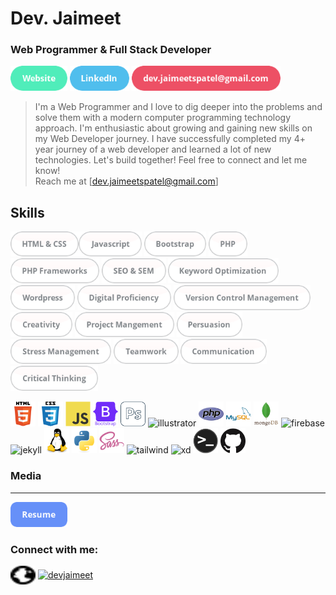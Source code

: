 # Dev. Jaimeet
### Web Programmer & Full Stack Developer

<a href="https://devjaimeet.github.io/"><img src="https://raw.githubusercontent.com/devjaimeet/devjaimeet/main/new-btn-cta.png" alt="Website" height="40"/></a>
<a href="https://www.linkedin.com/in/devjaimeet/"><img src="https://raw.githubusercontent.com/devjaimeet/devjaimeet/main/linkedin-btn-cta.png" alt="Linkedin Link" height="40"/></a>
<a href="mailto:dev.jaimeetspatel@gmail.com"><img src="https://raw.githubusercontent.com/devjaimeet/devjaimeet/main/email-btn.png" alt="Email Me" height="40"/></a>


> I'm a Web Programmer and I love to dig deeper into the problems and solve them with a modern computer programming technology approach. I'm enthusiastic about growing and gaining new skills on my Web Developer journey. I have successfully completed my 4+ year journey of a web developer and learned a lot of new technologies.
Let's build together!
Feel free to connect and let me know!<br/>
Reach me at [dev.jaimeetspatel@gmail.com]

## Skills

<img src="https://raw.githubusercontent.com/devjaimeet/devjaimeet/main/cta-btn%201.png" alt="skills" height="40"/><img src="https://raw.githubusercontent.com/devjaimeet/devjaimeet/main/cta-btn%202.png" alt="skills" height="40"/> 
<img src="https://raw.githubusercontent.com/devjaimeet/devjaimeet/main/cta-btn%203.png" alt="skills" height="40"/> 
<img src="https://raw.githubusercontent.com/devjaimeet/devjaimeet/main/cta-btn%204.png" alt="skills" height="40"/> 
<img src="https://raw.githubusercontent.com/devjaimeet/devjaimeet/main/cta-btn%205.png" alt="skills" height="40"/> 
<img src="https://raw.githubusercontent.com/devjaimeet/devjaimeet/main/cta-btn%206.png" alt="skills" height="40"/> 
<img src="https://raw.githubusercontent.com/devjaimeet/devjaimeet/main/cta-btn%207.png" alt="skills" height="40"/> 
<img src="https://raw.githubusercontent.com/devjaimeet/devjaimeet/main/cta-btn%208.png" alt="skills" height="40"/> 
<img src="https://raw.githubusercontent.com/devjaimeet/devjaimeet/main/cta-btn%209.png" alt="skills" height="40"/> 
<img src="https://raw.githubusercontent.com/devjaimeet/devjaimeet/main/cta-btn%2010.png" alt="skills" height="40"/> 
<img src="https://raw.githubusercontent.com/devjaimeet/devjaimeet/main/cta-btn%2011.png" alt="skills" height="40"/> 
<img src="https://raw.githubusercontent.com/devjaimeet/devjaimeet/main/cta-btn%2012.png" alt="skills" height="40"/> 
<img src="https://raw.githubusercontent.com/devjaimeet/devjaimeet/main/cta-btn%2013.png" alt="skills" height="40"/> 
<img src="https://raw.githubusercontent.com/devjaimeet/devjaimeet/main/cta-btn%2014.png" alt="skills" height="40"/> 
<img src="https://raw.githubusercontent.com/devjaimeet/devjaimeet/main/cta-btn%2015.png" alt="skills" height="40"/> 
<img src="https://raw.githubusercontent.com/devjaimeet/devjaimeet/main/cta-btn%2016.png" alt="skills" height="40"/> 
<img src="https://raw.githubusercontent.com/devjaimeet/devjaimeet/main/cta-btn%2017.png" alt="skills" height="40"/> 
<br/>
<p align="left"> 
<img src="https://raw.githubusercontent.com/devicons/devicon/master/icons/html5/html5-original-wordmark.svg" alt="html5" width="40" height="40"/> 
<img src="https://raw.githubusercontent.com/devicons/devicon/master/icons/css3/css3-original-wordmark.svg" alt="css3" width="40" height="40"/>
<img src="https://raw.githubusercontent.com/devicons/devicon/master/icons/javascript/javascript-original.svg" alt="javascript" width="40" height="40"/>  
<img src="https://raw.githubusercontent.com/devicons/devicon/master/icons/bootstrap/bootstrap-plain-wordmark.svg" alt="bootstrap" width="40" height="40"/> 
<img src="https://raw.githubusercontent.com/devicons/devicon/master/icons/photoshop/photoshop-line.svg" alt="photoshop" width="40" height="40"/> 
<img src="https://www.vectorlogo.zone/logos/adobe_illustrator/adobe_illustrator-icon.svg" alt="illustrator" width="40" height="40"/> 
<img src="https://raw.githubusercontent.com/devicons/devicon/master/icons/php/php-original.svg" alt="php" width="40" height="40"/>
<img src="https://raw.githubusercontent.com/devicons/devicon/master/icons/mysql/mysql-original-wordmark.svg" alt="mysql" width="40" height="40"/>
<img src="https://raw.githubusercontent.com/devicons/devicon/master/icons/mongodb/mongodb-original-wordmark.svg" alt="mongodb" width="40" height="40"/> 
<img src="https://www.vectorlogo.zone/logos/firebase/firebase-icon.svg" alt="firebase" width="40" height="40"/> 
<img src="https://www.vectorlogo.zone/logos/jekyllrb/jekyllrb-icon.svg" alt="jekyll" width="40" height="40"/> 
<img src="https://raw.githubusercontent.com/devicons/devicon/master/icons/linux/linux-original.svg" alt="linux" width="40" height="40"/> 
<img src="https://raw.githubusercontent.com/devicons/devicon/master/icons/python/python-original.svg" alt="python" width="40" height="40"/>
<img src="https://raw.githubusercontent.com/devicons/devicon/master/icons/sass/sass-original.svg" alt="sass" width="40" height="40"/> 
<img src="https://www.vectorlogo.zone/logos/tailwindcss/tailwindcss-icon.svg" alt="tailwind" width="40" height="40"/> 
<img src="https://cdn.worldvectorlogo.com/logos/adobe-xd.svg" alt="xd" width="40" height="40"/> 
<img src="https://raw.githubusercontent.com/github/explore/80688e429a7d4ef2fca1e82350fe8e3517d3494d/topics/terminal/terminal.png" alt="xd" width="40" height="40"/> 
<img src="https://raw.githubusercontent.com/github/explore/78df643247d429f6cc873026c0622819ad797942/topics/github/github.png" alt="xd" width="40" height="40"/> 

### Media
<hr/>
<a href="https://devjaimeet.github.io/"><img src="https://raw.githubusercontent.com/devjaimeet/devjaimeet/main/button_resume.png" alt="Resume Download" height="40"/> </a>

### Connect with me:

<p align="left">
<a href="https://devjaimeet.github.io/" target="blank"><img align="center" src="https://raw.githubusercontent.com/iconic/open-iconic/master/svg/globe.svg" alt="devjaimeet" height="30" width="40" /></a>
<a href="https://linkedin.com/in/devjaimeet" target="blank"><img align="center" src="https://cdn.jsdelivr.net/npm/simple-icons@3.0.1/icons/linkedin.svg" alt="devjaimeet" height="30" width="40" /></a>
<br />


